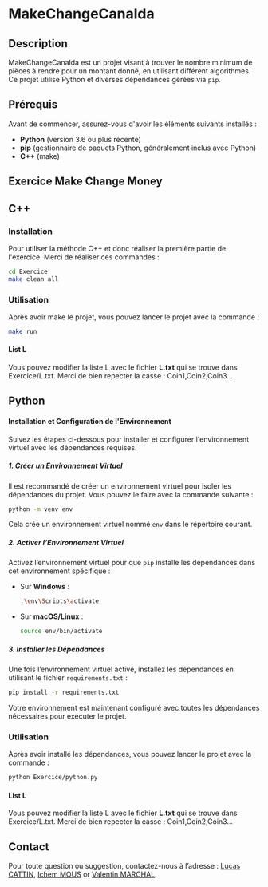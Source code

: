 
# MakeChangeCanalda

## Description

MakeChangeCanalda est un projet visant à trouver le nombre minimum de pièces à rendre pour un montant donné, en utilisant différent algorithmes. Ce projet utilise Python et diverses dépendances gérées via `pip`.

## Prérequis

Avant de commencer, assurez-vous d'avoir les éléments suivants installés :

- **Python** (version 3.6 ou plus récente)
- **pip** (gestionnaire de paquets Python, généralement inclus avec Python)
- **C++** (make)

## Exercice Make Change Money

## C++

### Installation
Pour utiliser la méthode C++ et donc réaliser la première partie de l'exercice.
Merci de réaliser ces commandes :
```bash
cd Exercice
make clean all
```
### Utilisation
Après avoir make le projet, vous pouvez lancer le projet avec la commande :

```bash
make run
```

#### List L
Vous pouvez modifier la liste L avec le fichier **L.txt** qui se trouve dans Exercice/L.txt. Merci de bien repecter la casse : Coin1,Coin2,Coin3... 

## Python

#### Installation et Configuration de l'Environnement

Suivez les étapes ci-dessous pour installer et configurer l'environnement virtuel avec les dépendances requises.
##### 1. Créer un Environnement Virtuel

Il est recommandé de créer un environnement virtuel pour isoler les dépendances du projet. Vous pouvez le faire avec la commande suivante :

```bash
python -m venv env
```

Cela crée un environnement virtuel nommé `env` dans le répertoire courant.

##### 2. Activer l’Environnement Virtuel

Activez l’environnement virtuel pour que `pip` installe les dépendances dans cet environnement spécifique :

- Sur **Windows** :
  ```bash
  .\env\Scripts\activate
  ```

- Sur **macOS/Linux** :
  ```bash
  source env/bin/activate
  ```

##### 3. Installer les Dépendances

Une fois l’environnement virtuel activé, installez les dépendances en utilisant le fichier `requirements.txt` :

```bash
pip install -r requirements.txt
```

Votre environnement est maintenant configuré avec toutes les dépendances nécessaires pour exécuter le projet.

### Utilisation

Après avoir installé les dépendances, vous pouvez lancer le projet avec la commande :

```bash
python Exercice/python.py
```

#### List L
Vous pouvez modifier la liste L avec le fichier **L.txt** qui se trouve dans Exercice/L.txt. Merci de bien repecter la casse : Coin1,Coin2,Coin3... 

## Contact

Pour toute question ou suggestion, contactez-nous à l’adresse : [Lucas CATTIN](lucas.cattin@edu.univ-fcomte.fr), [Ichem MOUS](ichem.mous@edu.univ-fcomte.fr) or [Valentin MARCHAL](valentin.marchal02@edu.univ-fcomte.fr).
